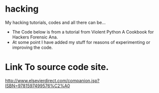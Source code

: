 # hacking

 My hacking tutorials, codes and all there can be...
-  The Code below is from a tutorial from Violent Python A Cookbook for Hackers Forensic Ana.
- At some point I have added my stuff for reasons of experimenting or improving the code.

# Link To source code site.
 http://www.elsevierdirect.com/companion.jsp?ISBN=9781597499576%C2%A0
